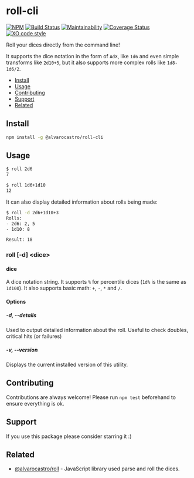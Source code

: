 # roll-cli

[![NPM](https://img.shields.io/npm/v/@alvarocastro/roll-cli.svg)](https://www.npmjs.com/package/@alvarocastro/roll-cli)
[![Build Status](https://travis-ci.com/alvarocastro/roll-cli.svg?branch=master)](https://travis-ci.com/alvarocastro/roll-cli)
[![Maintainability](https://badgen.net/codeclimate/maintainability/alvarocastro/roll-cli)](https://codeclimate.com/github/alvarocastro/roll-cli/maintainability)
[![Coverage Status](https://coveralls.io/repos/github/alvarocastro/roll-cli/badge.svg?branch=master)](https://coveralls.io/github/alvarocastro/roll-cli?branch=master)
[![XO code style](https://img.shields.io/badge/code_style-XO-5ed9c7.svg)](https://github.com/xojs/xo)

Roll your dices directly from the command line!

It supports the dice notation in the form of `AdX`, like `1d6` and even simple transforms like `2d10+5`, but it also supports more complex rolls like `1d8-1d6/2`.

- [Install](#install)
- [Usage](#usage)
- [Contributing](#contributing)
- [Support](#support)
- [Related](#related)

## Install

```bash
npm install -g @alvarocastro/roll-cli
```

## Usage

```bash
$ roll 2d6
7
```

```bash
$ roll 1d6+1d10
12
```

It can also display detailed information about rolls being made:

```bash
$ roll -d 2d6+1d10+3
Rolls:
- 2d6: 2, 5
- 1d10: 8

Result: 18
```

### roll [-d] \<dice\>

#### dice

A dice notation string. It supports `%` for percentile dices (`1d%` is the same as `1d100`).
It also supports basic math: `+`, `-`, `*` and `/`.

#### Options

##### -d, --details

Used to output detailed information about the roll. Useful to check doubles, critical hits (or failures)

##### -v, --version

Displays the current installed version of this utility.

## Contributing

Contributions are always welcome! Please run `npm test` beforehand to ensure everything is ok.

## Support

If you use this package please consider starring it :)

## Related

* [@alvarocastro/roll](https://github.com/alvarocastro/roll) - JavaScript library used parse and roll the dices.
